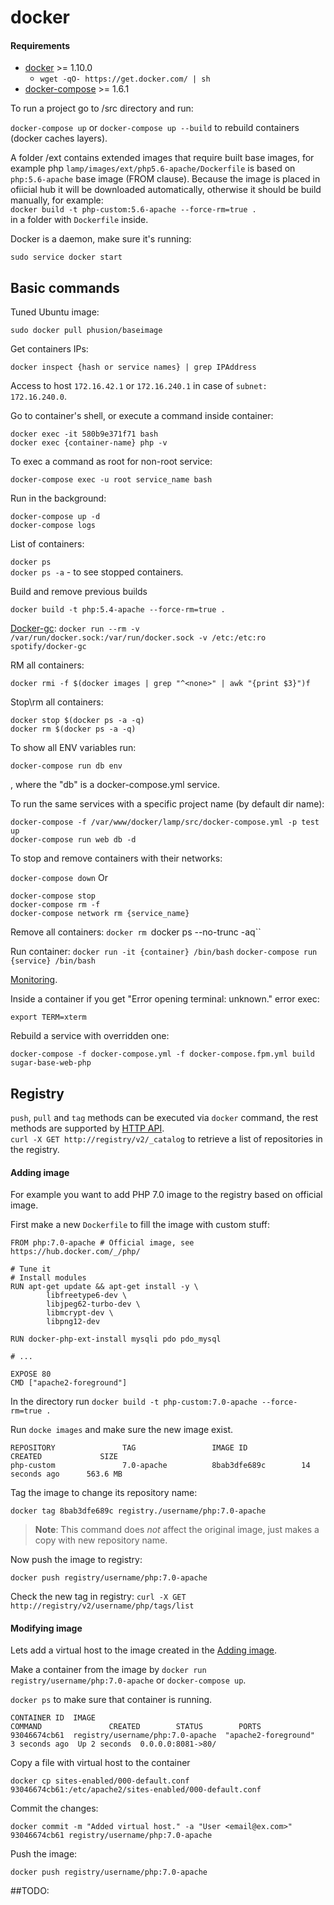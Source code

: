 docker
======

#### Requirements
* [docker](https://docs.docker.com/) >= 1.10.0
  * `wget -qO- https://get.docker.com/ | sh`
* [docker-compose](https://docs.docker.com/compose/) >= 1.6.1

To run a project go to <project>/src directory and run:

`docker-compose up` or `docker-compose up --build` to rebuild containers (docker caches layers).

A folder <project>/ext contains extended images that require built base images,
for example php `lamp/images/ext/php5.6-apache/Dockerfile` is based on `php:5.6-apache` base image (FROM clause).
Because the image is placed in ofiicial hub it will be downloaded automatically, otherwise it should be build manually, for example:  
`docker build -t php-custom:5.6-apache --force-rm=true .`  
in a folder with `Dockerfile` inside.

Docker is a daemon, make sure it's running:

`sudo service docker start`

## Basic commands
Tuned Ubuntu image:

`sudo docker pull phusion/baseimage`

Get containers IPs:

`docker inspect {hash or service names} | grep IPAddress`

Access to host `172.16.42.1` or `172.16.240.1` in case of `subnet: 172.16.240.0`.

Go to container's shell, or execute a command inside container:

`docker exec -it 580b9e371f71 bash`  
`docker exec {container-name} php -v`

To exec a command as root for non-root service:

`docker-compose exec -u root service_name bash`

Run in the background:

`docker-compose up -d`  
`docker-compose logs`

List of containers:

`docker ps`  
`docker ps -a` - to see stopped containers.

Build and remove previous builds

`docker build -t php:5.4-apache --force-rm=true .`

[Docker-gc](https://github.com/spotify/docker-gc): `docker run --rm -v /var/run/docker.sock:/var/run/docker.sock -v /etc:/etc:ro spotify/docker-gc`

RM all <none> containers:

`docker rmi -f $(docker images | grep "^<none>" | awk "{print $3}")f`

Stop\rm all containers:

`docker stop $(docker ps -a -q)`  
`docker rm $(docker ps -a -q)`

To show all ENV variables run:

`docker-compose run db env`

, where the "db" is a docker-compose.yml service.

To run the same services with a specific project name (by default dir name):

`docker-compose -f /var/www/docker/lamp/src/docker-compose.yml -p test up`  
`docker-compose run web db -d`

To stop and remove containers with their networks:

`docker-compose down`
Or

`docker-compose stop`  
`docker-compose rm -f`  
`docker-compose network rm {service_name}`

Remove all containers:
`docker rm `docker ps --no-trunc -aq``

Run container:
`docker run -it {container} /bin/bash`
`docker-compose run {service} /bin/bash`

[Monitoring](http://www.weave.works/products/weave-scope/).

Inside a container if you get "Error opening terminal: unknown." error exec:

`export TERM=xterm`

Rebuild a service with overridden one:

`docker-compose -f docker-compose.yml -f docker-compose.fpm.yml build sugar-base-web-php`

## Registry
`push`, `pull` and `tag` methods can be executed via `docker` command, the rest methods are supported by [HTTP API](https://docs.docker.com/registry/spec/api/).  
`curl -X GET http://registry/v2/_catalog` to retrieve a list of repositories in the registry.

#### Adding image
For example you want to add PHP 7.0 image to the registry based on official image.

First make a new `Dockerfile` to fill the image with custom stuff:
```
FROM php:7.0-apache # Official image, see https://hub.docker.com/_/php/

# Tune it
# Install modules
RUN apt-get update && apt-get install -y \
        libfreetype6-dev \
        libjpeg62-turbo-dev \
        libmcrypt-dev \
        libpng12-dev

RUN docker-php-ext-install mysqli pdo pdo_mysql

# ...

EXPOSE 80
CMD ["apache2-foreground"]
```

In the directory run `docker build -t php-custom:7.0-apache --force-rm=true .`

Run `docke images` and make sure the new image exist.
```
REPOSITORY               TAG                 IMAGE ID            CREATED             SIZE
php-custom               7.0-apache          8bab3dfe689c        14 seconds ago      563.6 MB
```

Tag the image to change its repository name:

`docker tag 8bab3dfe689c registry./username/php:7.0-apache`

> **Note**: This command does *not* affect the original image, just makes a copy with new repository name.

Now push the image to registry:

`docker push registry/username/php:7.0-apache`

Check the new tag in registry:
`curl -X GET http://registry/v2/username/php/tags/list`

#### Modifying image
Lets add a virtual host to the image created in the [Adding image](#adding-image).

Make a container from the image by `docker run registry/username/php:7.0-apache` or `docker-compose up`.

`docker ps` to make sure that container is running.
```
CONTAINER ID  IMAGE                                                   COMMAND               CREATED        STATUS        PORTS 
93046674cb61  registry/username/php:7.0-apache  "apache2-foreground"  3 seconds ago  Up 2 seconds  0.0.0.0:8081->80/
```

Copy a file with virtual host to the container

`docker cp sites-enabled/000-default.conf 93046674cb61:/etc/apache2/sites-enabled/000-default.conf`

Commit the changes:

`docker commit -m "Added virtual host." -a "User <email@ex.com>" 93046674cb61 registry/username/php:7.0-apache`

Push the image:

`docker push registry/username/php:7.0-apache`

##TODO:
